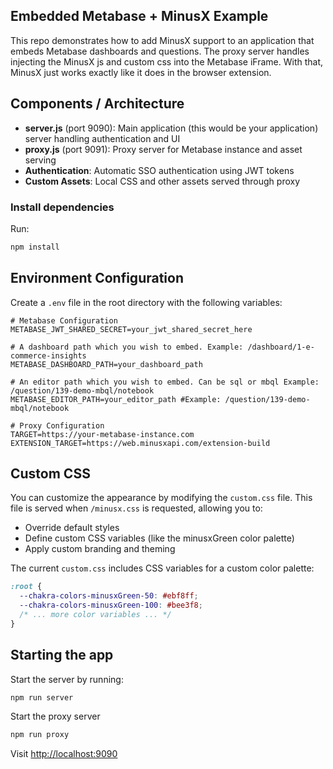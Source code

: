## Embedded Metabase + MinusX Example

This repo demonstrates how to add MinusX support to an application that embeds Metabase dashboards and questions. The proxy server handles injecting the MinusX js and custom css into the Metabase iFrame. With that, MinusX just works exactly like it does in the browser extension.

## Components / Architecture

- **server.js** (port 9090): Main application (this would be your application) server handling authentication and UI
- **proxy.js** (port 9091): Proxy server for Metabase instance and asset serving
- **Authentication**: Automatic SSO authentication using JWT tokens
- **Custom Assets**: Local CSS and other assets served through proxy


### Install dependencies

Run:

```sh
npm install
```

## Environment Configuration

Create a `.env` file in the root directory with the following variables:

```env
# Metabase Configuration
METABASE_JWT_SHARED_SECRET=your_jwt_shared_secret_here

# A dashboard path which you wish to embed. Example: /dashboard/1-e-commerce-insights
METABASE_DASHBOARD_PATH=your_dashboard_path

# An editor path which you wish to embed. Can be sql or mbql Example: /question/139-demo-mbql/notebook
METABASE_EDITOR_PATH=your_editor_path #Example: /question/139-demo-mbql/notebook

# Proxy Configuration
TARGET=https://your-metabase-instance.com
EXTENSION_TARGET=https://web.minusxapi.com/extension-build
```

## Custom CSS

You can customize the appearance by modifying the `custom.css` file. This file is served when `/minusx.css` is requested, allowing you to:

- Override default styles
- Define custom CSS variables (like the minusxGreen color palette)
- Apply custom branding and theming

The current `custom.css` includes CSS variables for a custom color palette:

```css
:root {
  --chakra-colors-minusxGreen-50: #ebf8ff;
  --chakra-colors-minusxGreen-100: #bee3f8;
  /* ... more color variables ... */
}
```

## Starting the app

Start the server by running:

```sh
npm run server
```

Start the proxy server

```sh
npm run proxy
```

Visit [http://localhost:9090](http://localhost:9090)
